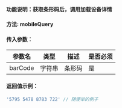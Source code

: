 #### 功能说明：获取条形码后，调用加载设备详情

#### 方法:  mobileQuery

#### 传入参数：

| 参数名  |  类型  |  描述  | 是否必须 |
| :-----: | :----: | :----: | -------- |
| barCode | 字符串 | 条形码 | 是       |

#### 返回值示例：
```javaScript
'5795 5478 8783 722' // 随便举的例子
```

